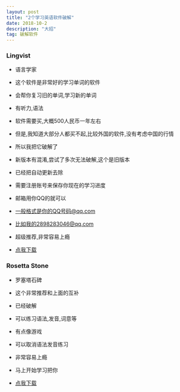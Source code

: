 ```yaml
---
layout: post
title: "2个学习英语软件破解"
date: 2018-10-2
description: "大招"
tag: 破解软件
---
```


### Lingvist

* 语言学家

* 这个软件是非常好的学习单词的软件
* 会帮你复习旧的单词,学习新的单词
* 有听力,语法
* 软件需要买,大概500人民币一年左右
* 但是,我知道大部分人都买不起,比较外国的软件,没有考虑中国的行情
* 所以我把它破解了
* 新版本有混淆,尝试了多次无法破解,这个是旧版本
* 已经把自动更新去除
* 需要注册账号来保存你现在的学习进度
* 邮箱用你QQ的就可以
* 一般格式是你的QQ号码@qq.com
* 比如我的2898283046@qq.com
* 超级推荐,非常容易上瘾

* [点我下载](http://my.zp68.com/filestores/2018/10/14/75d0a70faa3e81b0d5108bd0918645ee.apk)

### Rosetta Stone

* 罗塞塔石碑

* 这个非常推荐和上面的互补
* 已经破解
* 可以练习语法,发音,词意等
* 有点像游戏
* 可以取消语法发音练习
* 非常容易上瘾
* 马上开始学习把你

* [点我下载](http://my.zp68.com/filestores/2018/10/14/7513e5956a7dd429dddca9f818242d1e.apk)